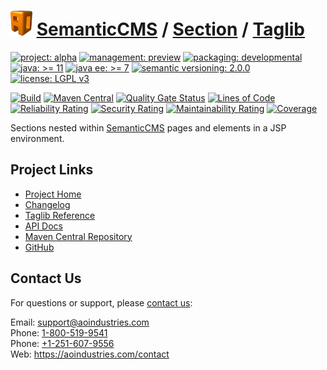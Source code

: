 # [<img src="ao-logo.png" alt="AO Logo" width="35" height="40">](https://github.com/ao-apps) [SemanticCMS](https://github.com/ao-apps/semanticcms) / [Section](https://github.com/ao-apps/semanticcms-section) / [Taglib](https://github.com/ao-apps/semanticcms-section-taglib)

[![project: alpha](https://semanticcms.com/ao-badges/project-alpha.svg)](https://aoindustries.com/life-cycle#project-alpha)
[![management: preview](https://semanticcms.com/ao-badges/management-preview.svg)](https://aoindustries.com/life-cycle#management-preview)
[![packaging: developmental](https://semanticcms.com/ao-badges/packaging-developmental.svg)](https://aoindustries.com/life-cycle#packaging-developmental)  
[![java: &gt;= 11](https://semanticcms.com/ao-badges/java-11.svg)](https://docs.oracle.com/en/java/javase/11/)
[![java ee: &gt;= 7](https://semanticcms.com/ao-badges/javaee-7.svg)](https://docs.oracle.com/javaee/7/)
[![semantic versioning: 2.0.0](https://semanticcms.com/ao-badges/semver-2.0.0.svg)](http://semver.org/spec/v2.0.0.html)
[![license: LGPL v3](https://semanticcms.com/ao-badges/license-lgpl-3.0.svg)](https://www.gnu.org/licenses/lgpl-3.0)

[![Build](https://github.com/ao-apps/semanticcms-section-taglib/workflows/Build/badge.svg?branch=master)](https://github.com/ao-apps/semanticcms-section-taglib/actions?query=workflow%3ABuild)
[![Maven Central](https://maven-badges.herokuapp.com/maven-central/com.semanticcms/semanticcms-section-taglib/badge.svg)](https://maven-badges.herokuapp.com/maven-central/com.semanticcms/semanticcms-section-taglib)
[![Quality Gate Status](https://sonarcloud.io/api/project_badges/measure?branch=master&project=com.semanticcms%3Asemanticcms-section-taglib&metric=alert_status)](https://sonarcloud.io/dashboard?branch=master&id=com.semanticcms%3Asemanticcms-section-taglib)
[![Lines of Code](https://sonarcloud.io/api/project_badges/measure?branch=master&project=com.semanticcms%3Asemanticcms-section-taglib&metric=ncloc)](https://sonarcloud.io/component_measures?branch=master&id=com.semanticcms%3Asemanticcms-section-taglib&metric=ncloc)  
[![Reliability Rating](https://sonarcloud.io/api/project_badges/measure?branch=master&project=com.semanticcms%3Asemanticcms-section-taglib&metric=reliability_rating)](https://sonarcloud.io/component_measures?branch=master&id=com.semanticcms%3Asemanticcms-section-taglib&metric=Reliability)
[![Security Rating](https://sonarcloud.io/api/project_badges/measure?branch=master&project=com.semanticcms%3Asemanticcms-section-taglib&metric=security_rating)](https://sonarcloud.io/component_measures?branch=master&id=com.semanticcms%3Asemanticcms-section-taglib&metric=Security)
[![Maintainability Rating](https://sonarcloud.io/api/project_badges/measure?branch=master&project=com.semanticcms%3Asemanticcms-section-taglib&metric=sqale_rating)](https://sonarcloud.io/component_measures?branch=master&id=com.semanticcms%3Asemanticcms-section-taglib&metric=Maintainability)
[![Coverage](https://sonarcloud.io/api/project_badges/measure?branch=master&project=com.semanticcms%3Asemanticcms-section-taglib&metric=coverage)](https://sonarcloud.io/component_measures?branch=master&id=com.semanticcms%3Asemanticcms-section-taglib&metric=Coverage)

Sections nested within [SemanticCMS](https://github.com/ao-apps/semanticcms) pages and elements in a JSP environment.

## Project Links
* [Project Home](https://semanticcms.com/section/taglib/)
* [Changelog](https://semanticcms.com/section/taglib/changelog)
* [Taglib Reference](https://semanticcms.com/section/taglib/semanticcms-section.tld/)
* [API Docs](https://semanticcms.com/section/taglib/apidocs/)
* [Maven Central Repository](https://search.maven.org/artifact/com.semanticcms/semanticcms-section-taglib)
* [GitHub](https://github.com/ao-apps/semanticcms-section-taglib)

## Contact Us
For questions or support, please [contact us](https://aoindustries.com/contact):

Email: [support@aoindustries.com](mailto:support@aoindustries.com)  
Phone: [1-800-519-9541](tel:1-800-519-9541)  
Phone: [+1-251-607-9556](tel:+1-251-607-9556)  
Web: https://aoindustries.com/contact
